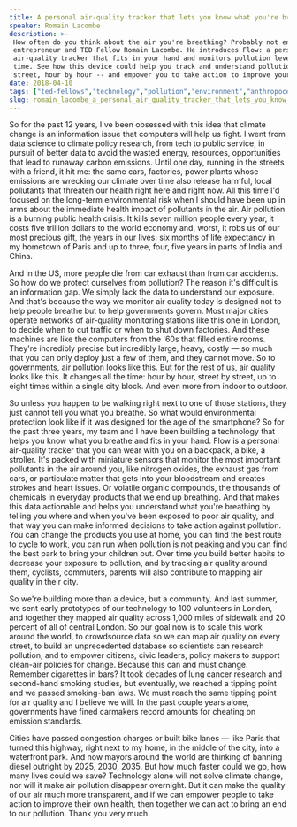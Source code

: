 ```yaml
---
title: A personal air-quality tracker that lets you know what you're breathing
speaker: Romain Lacombe
description: >-
 How often do you think about the air you're breathing? Probably not enough, says
 entrepreneur and TED Fellow Romain Lacombe. He introduces Flow: a personal
 air-quality tracker that fits in your hand and monitors pollution levels in real
 time. See how this device could help you track and understand pollution street by
 street, hour by hour -- and empower you to take action to improve your health.
date: 2018-04-10
tags: ["ted-fellows","technology","pollution","environment","anthropocene","science","sustainability","invention","climate-change","design"]
slug: romain_lacombe_a_personal_air_quality_tracker_that_lets_you_know_what_you_re_breathing
---
```


So for the past 12 years, I've been obsessed with this idea that climate change is an
information issue that computers will help us fight. I went from data science to climate
policy research, from tech to public service, in pursuit of better data to avoid the
wasted energy, resources, opportunities that lead to runaway carbon emissions. Until one
day, running in the streets with a friend, it hit me: the same cars, factories, power
plants whose emissions are wrecking our climate over time also release harmful, local
pollutants that threaten our health right here and right now. All this time I'd focused on
the long-term environmental risk when I should have been up in arms about the immediate
health impact of pollutants in the air. Air pollution is a burning public health crisis. It
kills seven million people every year, it costs five trillion dollars to the world economy
and, worst, it robs us of our most precious gift, the years in our lives: six months of
life expectancy in my hometown of Paris and up to three, four, five years in parts of
India and China.

And in the US, more people die from car exhaust than from car accidents. So how do we
protect ourselves from pollution? The reason it's difficult is an information gap. We
simply lack the data to understand our exposure. And that's because the way we monitor air
quality today is designed not to help people breathe but to help governments govern. Most
major cities operate networks of air-quality monitoring stations like this one in London,
to decide when to cut traffic or when to shut down factories. And these machines are like
the computers from the '60s that filled entire rooms. They're incredibly precise but
incredibly large, heavy, costly — so much that you can only deploy just a few of them, and
they cannot move. So to governments, air pollution looks like this. But for the rest of
us, air quality looks like this. It changes all the time: hour by hour, street by street,
up to eight times within a single city block. And even more from indoor to
outdoor.

So unless you happen to be walking right next to one of those stations, they just cannot
tell you what you breathe. So what would environmental protection look like if it was
designed for the age of the smartphone? So for the past three years, my team and I have
been building a technology that helps you know what you breathe and fits in your hand.
Flow is a personal air-quality tracker that you can wear with you on a backpack, a bike, a
stroller. It's packed with miniature sensors that monitor the most important pollutants in
the air around you, like nitrogen oxides, the exhaust gas from cars, or particulate matter
that gets into your bloodstream and creates strokes and heart issues. Or volatile organic
compounds, the thousands of chemicals in everyday products that we end up breathing. And
that makes this data actionable and helps you understand what you're breathing by telling
you where and when you've been exposed to poor air quality, and that way you can make
informed decisions to take action against pollution. You can change the products you use at
home, you can find the best route to cycle to work, you can run when pollution is not
peaking and you can find the best park to bring your children out. Over time you build
better habits to decrease your exposure to pollution, and by tracking air quality around
them, cyclists, commuters, parents will also contribute to mapping air quality in their
city.

So we're building more than a device, but a community. And last summer, we sent early
prototypes of our technology to 100 volunteers in London, and together they mapped air
quality across 1,000 miles of sidewalk and 20 percent of all of central London. So our
goal now is to scale this work around the world, to crowdsource data so we can map air
quality on every street, to build an unprecedented database so scientists can research
pollution, and to empower citizens, civic leaders, policy makers to support clean-air
policies for change. Because this can and must change. Remember cigarettes in bars? It took
decades of lung cancer research and second-hand smoking studies, but eventually, we
reached a tipping point and we passed smoking-ban laws. We must reach the same tipping
point for air quality and I believe we will. In the past couple years alone, governments
have fined carmakers record amounts for cheating on emission standards.

Cities have passed congestion charges or built bike lanes — like Paris that turned this
highway, right next to my home, in the middle of the city, into a waterfront park. And now
mayors around the world are thinking of banning diesel outright by 2025, 2030, 2035. But
how much faster could we go, how many lives could we save? Technology alone will not solve
climate change, nor will it make air pollution disappear overnight. But it can make the
quality of our air much more transparent, and if we can empower people to take action to
improve their own health, then together we can act to bring an end to our pollution. Thank
you very much.

<!--
ad_duration=3.33
comment_count=14
event="TED2018"
external_start_time=0
has_talk_citation=0
intro_duration=11.82
is_subtitle_required="False"
is_talk_featured="True"
language="en"
language_swap="False"
native_language="en"
number_of_related_talks=6
number_of_speakers=1
number_of_subtitled_videos=24
number_of_tags=10
number_of_talk_download_languages=24
number_of_talk_more_resources=0
number_of_talk_recommendations=0
number_of_talks_take_actions=1
post_ad_duration=0.83
published_timestamp="2019-04-22 14:54:57"
recording_date="2018-04-10"
speaker_description="Environmental entrepreneur"
speaker_is_published=1
speaker_name="Romain Lacombe"
talk_more_resources=[]
talk_name="A personal air-quality tracker that lets you know what you're breathing"
talks_tags=["ted-fellows","technology","pollution","environment","anthropocene","science","sustainability","invention","climate-change","design"]
url_audio="https://download.ted.com/talks/RomainLacombe_2018U.mp3?apikey=acme-roadrunner"
url_photo_speaker="https://pe.tedcdn.com/images/ted/8ca3d1df160be85c0cbd73eb9255f4f76d20bc1b_254x191.jpg"
url_photo_talk="https://s3.amazonaws.com/talkstar-photos/uploads/11f387c3-9095-4ceb-bafb-9f0abfe261d3/RomaineLacombe_2018U-embed.jpg"
url_webpage="https://www.ted.com/talks/romain_lacombe_a_personal_air_quality_tracker_that_lets_you_know_what_you_re_breathing"
video_type_name="TED Stage Talk"
-->